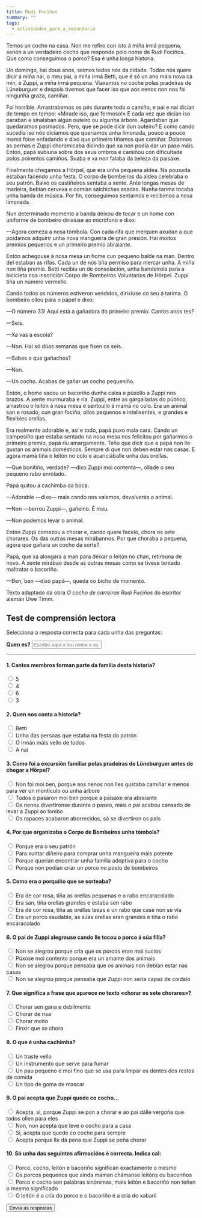 ```yaml
---
title: Rudi Fociños
summary: ""
tags:
  - actividades_para_a_secundaria
---
```


<article>

Temos un cocho na casa. Non me refiro con isto á miña irmá pequena, senón a un
verdadeiro cocho que responde polo nome de Rudi Fociños. Que como conseguimos o
porco? Esa é unha longa historia.

Un domingo, hai dous anos, saímos todos nós da cidade. Todos nós quere dicir a
miña nai, o meu pai, a miña irmá Betti, que é só un ano máis nova ca min, e
Zuppi, a miña irmá pequena. Viaxamos no coche polas pradeiras de Lüneburguer e
despois tivemos que facer iso que aos nenos non nos fai ningunha graza, camiñar.

Foi horrible. Arrastrabamos os pés durante todo o camiño, e pai e nai dicían de
tempo en tempo: «Mirade iso, que fermoso!» E cada vez que dicían iso paraban e
sinalaban algún outeiro ou algunha árbore. Agardaban que quedaramos pasmados.
Pero, que se pode dicir dun outeiro? E como cando sucedía iso nós diciamos que
queriamos unha limonada, pouco a pouco mamá foise enfadando e dixo que primeiro
tiñamos que camiñar. Doíannos as pernas e Zuppi choromicaba dicindo que xa non
podía dar un paso máis. Entón, papá subiuna sobre dos seus ombros e camiñou con
dificultade polos poirentos camiños. Suaba e xa non falaba da beleza da paisaxe.

Finalmente chegamos a Hörpel, que era unha pequena aldea. Na pousada estaban
facendo unha festa. O corpo de bombeiros da aldea celebraba o seu patrón. Baixo
os castiñeiros sentaba a xente. Ante longas mesas de madeira, bebían cervexa e
comían salchichas asadas. Nunha tarima tocaba unha banda de música. Por fin,
conseguimos sentarnos e recibimos a nosa limonada.

Nun determinado momento a banda deixou de tocar e un home con uniforme de
bombeiro dirixiuse ao micrófono e dixo:

—Agora comeza a nosa tómbola. Con cada rifa que merquen axudan a que poidamos
adquirir unha nova mangueira de gran presión. Hai moitos premios pequenos e un
primeiro premio abraiante.

Entón achegouse á nosa mesa un home cun pequeno balde na man. Dentro del estaban
as rifas. Cada un de nós tiña permiso para mercar unha. A miña non tiña premio.
Betti recibiu un de consolación, unha bandeirola para a bicicleta coa inscrición
Corpo de Bombeiros Voluntarios de Hörpel. Zuppi tiña un número vermello.

Cando todos os números estiveron vendidos, dirixiuse co seu á tarima. O bombeiro
ollou para o papel e dixo:

—O número 33! Aquí está a gañadora do primeiro premio. Cantos anos tes?

—Seis.

—Xa vas á escola?

—Non. Hai só dúas semanas que fixen os seis.

—Sabes o que gañaches?

—Non.

—Un cocho. Acabas de gañar un cocho pequeniño.

Entón, o home sacou un bacoriño dunha caixa e púxollo a Zuppi nos brazos. A
xente murmuraba e ría. Zuppi, entre as gargalladas do público, arrastrou o
leitón á nosa mesa e sentoullo á mamá no colo. Era un animal san e rosado, cun
gran fociño, ollos pequenos e intelixentes, e grandes e flexibles orellas.

Era realmente adorable e, así e todo, papá puxo mala cara. Cando un campesiño
que estaba sentado na nosa mesa nos felicitou por gañarmos o primeiro premio,
papá riu amargamente. Teño que dicir que a papá non lle gustan os animais
domésticos. Sempre di que non deben estar nas casas. E agora mamá tiña o leitón
no colo e acariciáballe unha das orellas.

—Que bonitiño, verdade? —dixo Zuppi moi contenta—, ollade o seu pequeno rabo
enrolado.

Papá quitou a cachimba da boca.

—Adorable —dixo— mais cando nos vaiamos, devolverás o animal.

—Non —berrou Zuppi—, gañeino. É meu.

—Non podemos levar o animal.

Entón Zuppi comezou a chorar e, cando quere facelo, chora os sete chorares. Os
das outras mesas mirábannos. Por que choraba a pequena, agora que gañara un
cocho da sorte?

Papá, que xa alongara a man para deixar o leitón no chan, retirouna de novo. A
xente mirábao desde as outras mesas como se tivese tentado maltratar o bacoriño.

—Ben, ben —dixo papá—, queda co bicho de momento.

<footer>

Texto adaptado da obra _O cocho de carreiras Rudi Fuciños_ do escritor alemán
Uwe Timm.

</footer>

</article>

## Test de comprensión lectora

Selecciona a resposta correcta para cada unha das preguntas:

<form name="rudi-focinhos" method="POST" netlify>
  <label for="name"><strong>Quen es?</strong></label>
  <input type="text" name="nome" placeholder="Escribe aquí o teu nome e os teus apelidos" required>

---

#### 1. Cantos membros forman parte da familia desta historia?

<label><input type="radio" name="1" value="a"> 5 </label>\
<label><input type="radio" name="1" value="b"> 4 </label>\
<label><input type="radio" name="1" value="c"> 6 </label>\
<label><input type="radio" name="1" value="d"> 3 </label>

#### 2. Quen nos conta a historia?

<label><input type="radio" name="2" value="a"> Betti </label>\
<label><input type="radio" name="2" value="b"> Unha das persoas que estaba na
festa do patrón </label>\
<label><input type="radio" name="2" value="c"> O irmán máis vello de todos
</label>\
<label><input type="radio" name="2" value="d"> A nai </label>

#### 3. Como foi a excursión familiar polas pradeiras de Lüneburguer antes de chegar a Hörpel?

<label><input type="radio" name="3" value="a"> Non foi moi ben, porque aos nenos
non lles gustaba camiñar e menos para ver un montículo ou unha árbore </label>\
<label><input type="radio" name="3" value="b"> Todos o pasaron moi ben porque a
paisaxe era abraiante </label>\
<label><input type="radio" name="3" value="c"> Os nenos divertíronse durante o
paseo, mais o pai acabou cansado de levar a Zuppi ao lombo </label>\
<label><input type="radio" name="3" value="d"> Os rapaces acabaron aborrecidos,
só se divertiron os pais </label>

#### 4. Por que organizaba o Corpo de Bombeiros unha tómbola?

<label><input type="radio" name="4" value="a"> Porque era o seu patrón </label>\
<label><input type="radio" name="4" value="b"> Para xuntar diñeiro para comprar
unha mangueira máis potente </label>\
<label><input type="radio" name="4" value="c"> Porque querían encontrar unha
familia adoptiva para o cocho </label>\
<label><input type="radio" name="4" value="d"> Porque non podían criar un porco
no posto de bombeiros </label>

#### 5. Como era o porquiño que se sorteaba?

<label><input type="radio" name="5" value="a"> Era de cor rosa, tiña as orellas
pequenas e o rabo encaracolado </label>\
<label><input type="radio" name="5" value="b"> Era san, tiña orellas grandes e
estaba sen rabo </label>\
<label><input type="radio" name="5" value="c"> Era de cor rosa, tiña as orellas
tesas e un rabo que case non se vía </label>\
<label><input type="radio" name="5" value="d"> Era un porco saudable, as súas
orellas eran grandes e tiña o rabo encaracolado </label>

#### 6. O pai de Zuppi alegrouse cando lle tocou o porco á súa filla?

<label><input type="radio" name="6" value="a"> Non se alegrou porque cría que os
porcos eran moi sucios </label>\
<label><input type="radio" name="6" value="b"> Púxose moi contento porque era un
amante dos animais </label>\
<label><input type="radio" name="6" value="c"> Non se alegrou porque pensaba que
os animais non debían estar nas casas </label>\
<label><input type="radio" name="6" value="d"> Non se alegrou porque pensaba que
Zuppi non sería capaz de coidalo </label>

#### 7. Que significa a frase que aparece no texto «chorar os sete chorares»?

<label><input type="radio" name="7" value="a"> Chorar sen gana e debilmente
</label>\
<label><input type="radio" name="7" value="b"> Chorar de risa </label>\
<label><input type="radio" name="7" value="c"> Chorar moito </label>\
<label><input type="radio" name="7" value="d"> Finxir que se chora </label>

#### 8. O que é unha cachimba?

<label><input type="radio" name="8" value="a"> Un traste vello </label>\
<label><input type="radio" name="8" value="b"> Un instrumento que serve para
fumar </label>\
<label><input type="radio" name="8" value="c"> Un pau pequeno e moi fino que se
usa para limpar os dentes dos restos de comida </label>\
<label><input type="radio" name="8" value="d"> Un tipo de goma de mascar
</label>

#### 9. O pai acepta que Zuppi quede co cocho...

<label><input type="radio" name="9" value="a"> Acepta, si, porque Zuppi se pon a
chorar e ao pai dálle vergoña que todos ollen para eles </label>\
<label><input type="radio" name="9" value="b"> Non, non acepta que leve o cocho
para a casa </label>\
<label><input type="radio" name="9" value="c"> Si, acepta que quede co cocho
para sempre </label>\
<label><input type="radio" name="9" value="d"> Acepta porque lle dá pena que
Zuppi se poña chorar </label>

#### 10. Só unha das seguintes afirmacións é correcta. Indica cal:

<label><input type="radio" name="10" value="a"> Porco, cocho, leitón e bacoriño
significan exactamente o mesmo </label>\
<label><input type="radio" name="10" value="b"> Os porcos pequenos que aínda
maman chámanse leitóns ou bacoriños </label>\
<label><input type="radio" name="10" value="c"> Porco e cocho son palabras
sinónimas, mais leitón e bacoriño non teñen o mesmo significado </label>\
<label><input type="radio" name="10" value="d"> O leitón é a cría do porco e o
bacoriño é a cría do xabaril </label>

<button type="submit" name="submit">Envía as respostas</button>

</form>
